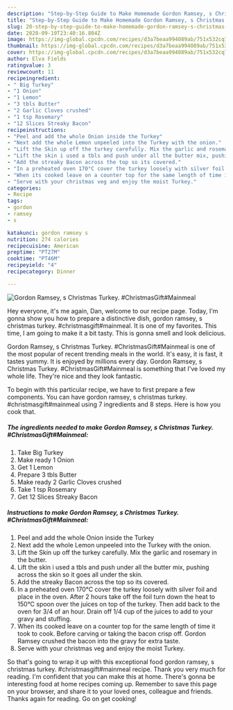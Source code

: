 ```yaml
---
description: "Step-by-Step Guide to Make Homemade Gordon Ramsey, s Christmas Turkey. #ChristmasGift#Mainmeal"
title: "Step-by-Step Guide to Make Homemade Gordon Ramsey, s Christmas Turkey. #ChristmasGift#Mainmeal"
slug: 20-step-by-step-guide-to-make-homemade-gordon-ramsey-s-christmas-turkey-christmasgiftmainmeal
date: 2020-09-10T23:40:16.804Z
image: https://img-global.cpcdn.com/recipes/d3a7beaa994089ab/751x532cq70/gordon-ramsey-s-christmas-turkey-christmasgiftmainmeal-recipe-main-photo.jpg
thumbnail: https://img-global.cpcdn.com/recipes/d3a7beaa994089ab/751x532cq70/gordon-ramsey-s-christmas-turkey-christmasgiftmainmeal-recipe-main-photo.jpg
cover: https://img-global.cpcdn.com/recipes/d3a7beaa994089ab/751x532cq70/gordon-ramsey-s-christmas-turkey-christmasgiftmainmeal-recipe-main-photo.jpg
author: Elva Fields
ratingvalue: 3
reviewcount: 11
recipeingredient:
- " Big Turkey"
- "1 Onion"
- "1 Lemon"
- "3 tbls Butter"
- "2 Garlic Cloves crushed"
- "1 tsp Rosemary"
- "12 Slices Streaky Bacon"
recipeinstructions:
- "Peel and add the whole Onion inside the Turkey"
- "Next add the whole Lemon unpeeled into the Turkey with the onion."
- "Lift the Skin up off the turkey carefully. Mix the garlic and rosemary in the butter."
- "Lift the skin i used a tbls and push under all the butter mix, pushing across the skin so it goes all under the skin."
- "Add the streaky Bacon across the top so its covered."
- "In a preheated oven 170°C cover the turkey loosely with silver foil and place in the oven. After 2 hours take off the foil turn down the heat to 150°C spoon over the juices on top of the turkey. Then add back to the oven for 3/4 of an hour. Drain off 1/4 cup of the juices to add to your gravy and stuffing."
- "When its cooked leave on a counter top for the same length of time it took to cook. Before carving or taking the bacon crisp off. Gordon Ramsey crushed the bacon into the gravy for extra taste."
- "Serve with your christmas veg and enjoy the moist Turkey."
categories:
- Recipe
tags:
- gordon
- ramsey
- s

katakunci: gordon ramsey s 
nutrition: 274 calories
recipecuisine: American
preptime: "PT27M"
cooktime: "PT46M"
recipeyield: "4"
recipecategory: Dinner

---
```



![Gordon Ramsey, s Christmas Turkey. #ChristmasGift#Mainmeal](https://img-global.cpcdn.com/recipes/d3a7beaa994089ab/751x532cq70/gordon-ramsey-s-christmas-turkey-christmasgiftmainmeal-recipe-main-photo.jpg)

Hey everyone, it's me again, Dan, welcome to our recipe page. Today, I'm gonna show you how to prepare a distinctive dish, gordon ramsey, s christmas turkey. #christmasgift#mainmeal. It is one of my favorites. This time, I am going to make it a bit tasty. This is gonna smell and look delicious.

Gordon Ramsey, s Christmas Turkey. #ChristmasGift#Mainmeal is one of the most popular of recent trending meals in the world. It's easy, it is fast, it tastes yummy. It is enjoyed by millions every day. Gordon Ramsey, s Christmas Turkey. #ChristmasGift#Mainmeal is something that I've loved my whole life. They're nice and they look fantastic.




To begin with this particular recipe, we have to first prepare a few components. You can have gordon ramsey, s christmas turkey. #christmasgift#mainmeal using 7 ingredients and 8 steps. Here is how you cook that.

<!--inarticleads1-->

##### The ingredients needed to make Gordon Ramsey, s Christmas Turkey. #ChristmasGift#Mainmeal:

1. Take  Big Turkey
1. Make ready 1 Onion
1. Get 1 Lemon
1. Prepare 3 tbls Butter
1. Make ready 2 Garlic Cloves crushed
1. Take 1 tsp Rosemary
1. Get 12 Slices Streaky Bacon




<!--inarticleads2-->

##### Instructions to make Gordon Ramsey, s Christmas Turkey. #ChristmasGift#Mainmeal:

1. Peel and add the whole Onion inside the Turkey
1. Next add the whole Lemon unpeeled into the Turkey with the onion.
1. Lift the Skin up off the turkey carefully. Mix the garlic and rosemary in the butter.
1. Lift the skin i used a tbls and push under all the butter mix, pushing across the skin so it goes all under the skin.
1. Add the streaky Bacon across the top so its covered.
1. In a preheated oven 170°C cover the turkey loosely with silver foil and place in the oven. After 2 hours take off the foil turn down the heat to 150°C spoon over the juices on top of the turkey. Then add back to the oven for 3/4 of an hour. Drain off 1/4 cup of the juices to add to your gravy and stuffing.
1. When its cooked leave on a counter top for the same length of time it took to cook. Before carving or taking the bacon crisp off. Gordon Ramsey crushed the bacon into the gravy for extra taste.
1. Serve with your christmas veg and enjoy the moist Turkey.




So that's going to wrap it up with this exceptional food gordon ramsey, s christmas turkey. #christmasgift#mainmeal recipe. Thank you very much for reading. I'm confident that you can make this at home. There's gonna be interesting food at home recipes coming up. Remember to save this page on your browser, and share it to your loved ones, colleague and friends. Thanks again for reading. Go on get cooking!
